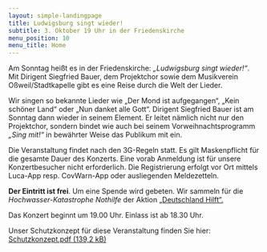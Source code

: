 ```yaml
---
layout: simple-landingpage
title: Ludwigsburg singt wieder!
subtitle: 3. Oktober 19 Uhr in der Friedenskirche
menu_position: 10
menu_title: Home
---
```

<span class="fs-2">A</span>m Sonntag heißt es in der Friedenskirche: _„Ludwigsburg singt wieder!“_.
Mit Dirigent Siegfried Bauer, dem
Projektchor sowie dem Musikverein
Oßweil/Stadtkapelle gibt es eine
Reise durch die Welt der Lieder.

Wir singen so bekannte Lieder wie „Der
Mond ist aufgegangen“, „Kein schöner
Land“ oder „Nun danket alle Gott“. Dirigent
Siegfried Bauer ist am Sonntag dann wieder in seinem Element. Er leitet nämlich
nicht nur den Projektchor, sondern bindet
wie auch bei seinem Vorweihnachtsprogramm _„Sing mit!“_ in bewährter Weise das
Publikum mit ein.

Die Veranstaltung findet nach den 3G-Regeln statt. Es gilt Maskenpflicht für die gesamte Dauer des Konzerts.
Eine vorab Anmeldung ist für unsere Konzertbesucher nicht erforderlich.
Die Registrierung erfolgt vor Ort mittels Luca-App resp. CovWarn-App oder ausliegenden Meldezetteln.

__Der Eintritt ist frei__. Um eine Spende wird gebeten. Wir sammeln für die 
_Hochwasser-Katastrophe Nothilfe_ der Aktion 
[„Deutschland Hilft“.](https://www.aktion-deutschland-hilft.de/)

Das Konzert beginnt um 19.00 Uhr. Einlass ist ab 18.30 Uhr.

Unser Schutzkonzept für diese Veranstaltung finden Sie hier:
[Schutzkonzept.pdf (139,2 kB)](assets/doc/Schutzkonzept.pdf)
